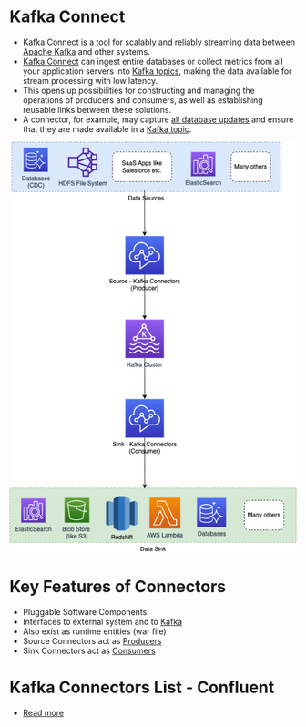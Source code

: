 # Kafka Connect
- [Kafka Connect](https://kafka.apache.org/documentation.html#connect) is a tool for scalably and reliably streaming data between [Apache Kafka](https://github.com/Anshul619/HLD-System-Designs/blob/main/2_MessageBrokersEDA/Kafka/Readme.md) and other systems.
- [Kafka Connect]() can ingest entire databases or collect metrics from all your application servers into [Kafka topics](https://github.com/Anshul619/HLD-System-Designs/blob/main/2_MessageBrokersEDA/Kafka/Readme.md), making the data available for stream processing with low latency.
- This opens up possibilities for constructing and managing the operations of producers and consumers, as well as establishing reusable links between these solutions. 
- A connector, for example, may capture [all database updates](https://github.com/Anshul619/HLD-System-Designs/blob/main/1_Databases/5_Database-Internals/ChangeDataCapture/Readme.md) and ensure that they are made available in a [Kafka topic](https://github.com/Anshul619/HLD-System-Designs/blob/main/2_MessageBrokersEDA/Kafka/Readme.md).

![](https://github.com/Anshul619/HLD-System-Designs/blob/main/2_MessageBrokersEDA/Kafka/assets/Kafka-Connect.png)

# Key Features of Connectors
- Pluggable Software Components
- Interfaces to external system and to [Kafka](https://github.com/Anshul619/HLD-System-Designs/blob/main/2_MessageBrokersEDA/Kafka/Readme.md)
- Also exist as runtime entities (war file)
- Source Connectors act as [Producers](https://github.com/Anshul619/HLD-System-Designs/blob/main/2_MessageBrokersEDA/Kafka/Readme.md)
- Sink Connectors act as [Consumers](https://github.com/Anshul619/HLD-System-Designs/blob/main/2_MessageBrokersEDA/Kafka/Readme.md)

# Kafka Connectors List - Confluent
- [Read more](https://www.confluent.io/hub/kafka-connectors-6)